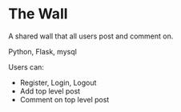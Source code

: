 # The Wall
A shared wall that all users post and comment on.

Python, Flask, mysql

Users can:

  * Register, Login, Logout
  * Add top level post
  * Comment on top level post
